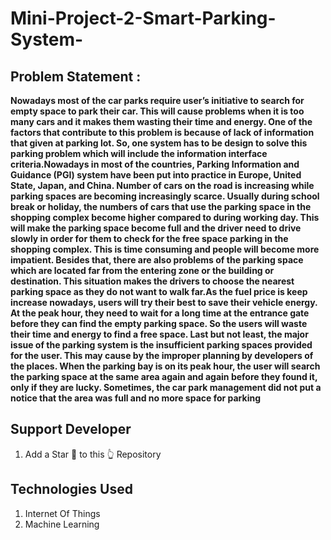 # Mini-Project-2-Smart-Parking-System-

## Problem Statement : 

**Nowadays most of the car parks require user’s initiative to search for empty space to park their car. This will cause problems when it is too many cars and it makes them wasting their time and energy. One of the factors that contribute to this problem is because of lack of information that given at parking lot. So, one system has to be design to solve this parking problem which will include the information interface criteria.Nowadays in most of the countries, Parking Information and Guidance (PGI) system have been put into practice in Europe, United State, Japan, and China. Number of cars on the road is increasing while parking spaces are becoming increasingly scarce. Usually during school break or holiday, the numbers of cars that use the parking space in the shopping complex become higher compared to during working day. This will make the parking space become full and the driver need to drive slowly in order for them to check for the free space parking in the shopping complex. This is time consuming and people will become more impatient. Besides that, there are also problems of the parking space which are located far from the entering zone or the building or destination. This situation makes the drivers to choose the nearest parking space as they do not want to walk far.As the fuel price is keep increase nowadays, users will try their best to save their vehicle energy. At the peak hour, they need to wait for a long time at the entrance gate before they can find the empty parking space. So the users will waste their time and energy to find a free space. Last but not least, the major issue of the parking system is the insufficient parking spaces provided for the user. This may cause by the improper planning by developers of the places. When the parking bay is on its peak hour, the user will search the parking space at the same area again and again before they found it, only if they are lucky. Sometimes, the car park management did not put a notice that the area was full and no more space for parking**

## Support Developer
1. Add a Star 🌟  to this 👆 Repository

## Technologies Used
1. Internet Of Things
2. Machine Learning
